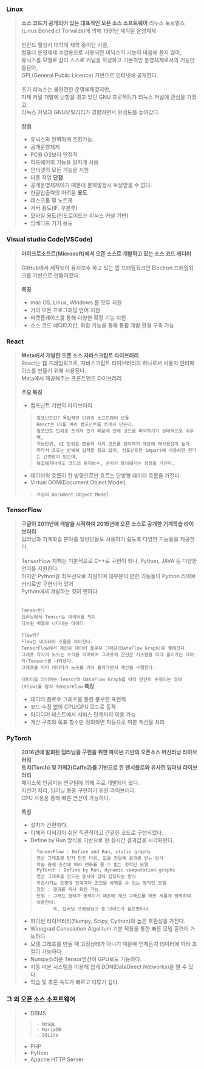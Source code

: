 ### Linux
> __소스 코드가 공개되어 있는 대표적인 오픈 소스 소프트웨어__
> 리누스 토르발스(Linus Benedict Torvalds)에 의해 1991년 제작된 운영체제<br>
> <br>
> 핀란드 헬싱키 대학에 재학 중이던 시절,<br>
> 컴퓨터 운영체제 수업용으로 사용되던 미닉스의 기능이 마음에 들지 않아,<br>
> 유닉스를 모델로 삼아 스스로 커널을 작성하고 기본적인 운영체제로서의 기능만을담아,<br>
> GPL(General Public Licence) 기반으로 인터넷에 공개한다.<br>
> <br>
> 초기 리눅스는 불완전한 운영체제였지만,<br>
> 자체 커널 개발에 난항을 겪고 있던 GNU 프로젝트가 리눅스 커널에 관심을 가졌고,<br>
> 리눅스 커널과 GNU유틸리티가 결합하면서 완성도를 높여갔다.<br>
> <br>
> __장점__
> - 유닉스와 완벽하게 호환가능.
> - 공개운영체제
> - PC용 OS보다 안정적
> - 하드웨어의 기능을 알차게 사용
> - 인터넷의 모든 기능을 지원
> - 다중 작업
> __단점__
> - 공개운영체제이기 때문에 문제발생시 보상받을 수 없다.
> - 한글입출력의 어려움
> __용도__
> - 데스크톱 및 노트북
> - 서버 용도(IF. 우분투)
> - 모바일 용도(안드로이드는 리눅스 커널 기반)
> - 임베디드 기기 용도

### Visual studio Code(VSCode)
> __마이크로소프트(Microsoft)에서 오픈 소스로 개발하고 있는 소스 코드 에디터__<br>
> <br>
> GitHub에서 제작되어 유지보수 하고 있는 앱 프레임워크인 Electron 프레임워크를 기반으로 만들어졌다.<br>
> <br>
> __특징__
> - mac OS, Linux, Windows 를 모두 지원
> - 거의 모든 프로그래밍 언어 지원
> - 마켓플레이스를 통해 다양한 확장 기능 지원
> - 소스 코드 에디터지만, 확장 기능을 통해 통합 개발 환경 구축 가능

### React
> __Meta에서 개발한 오픈 소스 자바스크립트 라이브러리__<br>
> React는 웹 프레임워크로, 자바스크립트 라이브러리의 하나로서 사용자 인터페이스를 만들기 위해 사용된다.<br>
> Meta에서 제공해주는 프론트엔드 라이브러리<br>
> <br>
> __주요 특징__
> - 컴포넌트 기반의 라이브러리
> > ```
> > 컴포넌트란? 독립적인 단위의 소프트웨어 모듈
> > React는 UI를 여러 컴포넌트를 쪼개서 만든다.
> > 컴포넌트 단위로 쪼개져 있기 때문에 전체 코드를 파악하기가 상대적으로 쉬우며,
> > 기능단위, UI 단위로 캡슐화 시켜 코드를 관리하기 때문에 재사용성이 높다.
> > 따라서 코드는 반복해 입력할 필요 없이, 컴포넌트만 import해 사용하면 된다는 간편함이 있으며,
> > 복잡해지더라도 코드의 유지보수, 관리가 용이해지는 장점을 가진다.
> > ```
> - 데이터의 흐름이 한 방향으로만 흐르는 단방향 데이터 흐름을 가진다.
> - Virtual DOM(Document Object Model)
> > `가상의 Document Object Model`

### TensorFlow
> __구글이 2011년에 개발을 시작하여 2015년에 오픈 소스로 공개한 기계학습 라이브러리__<br>
> 딥러닝과 기계학습 분야를 일반인들도 사용하기 쉽도록 다양한 기능들을 제공한다.<br>
> <br>
> TensorFlow 자체는 기본적으로 C++로 구현이 되나, Python, JAVA 등 다양한 언어를 지원한다.<br>
> 하지만 Python을 최우선으로 지원하며 대부분의 편한 기능들이 Python 라이브러리로만 구현되어 있어<br>
> Python에서 개발하는 것이 편하다.<br>
> <br>
> ```
> Tensor란?
> 딥러닝에서 Tensor는 데이터를 의미
> 다차원 배열로 나타내는 데이터
> ```
> ```
> Flow란?
> Flow는 데이터의 흐름을 의미한다.
> TensorFlow에서 계산은 데이터 플로우 그래프(DataFlow Graph)로 행해진다.
> 그래프 각각의 노드는 수식을 의미하며 그래프의 간선은 시스템을 따라 흘러가는 데이터(Tensor)를 나타낸다.
> 그래프를 따라 데이터가 노드를 거쳐 흘러가면서 계산을 수행한다.
> ```
> ` 데이터를 의미하는 Tensor와 DataFlow Graph를 따라 연산이 수행되는 형태(Flow)를 합쳐 TensorFlow `
> __특징__
> - 데이터 플로우 그래프를 통한 풍부한 표현력
> - 코드 수정 없이 CPU/GPU 모드로 동작
> - 아이디어 테스트에서 서비스 단계까지 이용 가능
> - 계산 구조와 목표 함수만 정의하면 자동으로 미분 계산을 처리

### PyTorch
> __2016년에 발펴된 딥러닝을 구현을 위한 파이썬 기반의 오픈소스 머신러닝 라이브러리__<br>
> __토치(Torch) 및 카페2(Caffe2)를 기반으로 한 텐서플로와 유사한 딥러닝 라이브러리__<br>
> 페이스북 인공지능 연구팀에 의해 주로 개발되어 왔다.<br>
> 자연어 처리, 딥러닝 등을 구현하기 위한 라이브러리.<br>
> CPU 사용을 통해 빠른 연산이 가능하다.<br>
> <br>
> __특징__
> - 설치가 간편하다.
> - 이해와 디버깅이 쉬운 직관적이고 간결한 코드로 구성되었다.
> - Define by Run 방식을 기반으로 한 실시간 결과값을 시각화한다.
> > ```
> > TensorFlow : Define and Run, static graphs
> > 연산 그래프를 먼저 만든 다음, 값을 전달해 결과를 얻는 방식
> > 학습 중에 조건에 따라 변화를 줄 수 없는 정적인 모델
> > PyTorch : Define by Run, dynamic computation graphs
> > 연산 그래프를 만드는 동시에 값에 할당되는 방식
> > 학습시키는 도중에 단계마다 조건을 바꿔줄 수 있는 동적인 모델
> > 장점 : 결과를 즉시 확인 가능.
> > 단점 : 그래프 형태가 동적이기 때문에 계산 그래프를 매번 새롭게 정의하여 이용한다.
> >       즉, 딥러닝 프레임워크 중 난이도가 높은편이다.
> > ```
> - 파이썬 라이브러리(Numpy, Scipy, Cython)와 높은 호환성을 가진다.
> - Winograd Convolution Algolitum 기본 적용을 통한 빠른 모델 훈련이 가능하다.
> - 모델 그래프를 만들 때 고정상태가 아니기 때문에 언제든지 데이터에 따라 조절이 가능하다.
> - Numpy스러운 Tensor연산이 GPU로도 가능하다.
> - 자동 미분 시스템을 이용해 쉽게 DDN(DataDirect Networks)을 짤 수 있다.
> - 학습 및 추론 속도가 빠르고 다루기 쉽다.

### 그 외 오픈 소스 소프트웨어
> - DBMS
> > ```
> > - MYSQL
> > - MariaDB
> > - SQLite
> - PHP
> - Python
> - Apache HTTP Server
